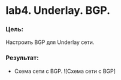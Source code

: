 # lab4. Underlay. BGP.
### Цель:
Настроить BGP для Underlay сети.
### Результат:
- Схема сети с BGP.
![Схема сети с BGP]
